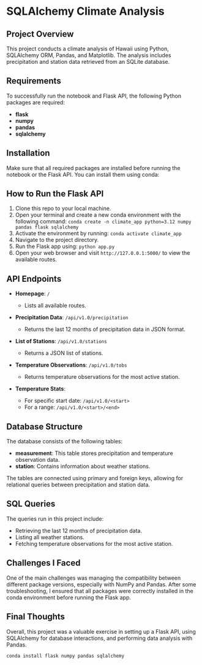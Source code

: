 # SQLAlchemy Climate Analysis

## Project Overview

This project conducts a climate analysis of Hawaii using Python, SQLAlchemy ORM, Pandas, and Matplotlib. The analysis includes precipitation and station data retrieved from an SQLite database.

## Requirements

To successfully run the notebook and Flask API, the following Python packages are required:
- **flask**
- **numpy**
- **pandas**
- **sqlalchemy**

## Installation

Make sure that all required packages are installed before running the notebook or the Flask API. You can install them using conda:

## How to Run the Flask API
1. Clone this repo to your local machine.
2. Open your terminal and create a new conda environment with the following command:
   `conda create -n climate_app python=3.12 numpy pandas flask sqlalchemy`
3. Activate the environment by running:
   `conda activate climate_app`
4. Navigate to the project directory.
5. Run the Flask app using:
   `python app.py`
6. Open your web browser and visit `http://127.0.0.1:5000/` to view the available routes.

## API Endpoints
- **Homepage**: `/`
  - Lists all available routes.
  
- **Precipitation Data**: `/api/v1.0/precipitation`
  - Returns the last 12 months of precipitation data in JSON format.
  
- **List of Stations**: `/api/v1.0/stations`
  - Returns a JSON list of stations.
  
- **Temperature Observations**: `/api/v1.0/tobs`
  - Returns temperature observations for the most active station.

- **Temperature Stats**:
  - For specific start date: `/api/v1.0/<start>`
  - For a range: `/api/v1.0/<start>/<end>`

## Database Structure
The database consists of the following tables:
- **measurement**: This table stores precipitation and temperature observation data.
- **station**: Contains information about weather stations.

The tables are connected using primary and foreign keys, allowing for relational queries between precipitation and station data.

## SQL Queries
The queries run in this project include:
- Retrieving the last 12 months of precipitation data.
- Listing all weather stations.
- Fetching temperature observations for the most active station.

## Challenges I Faced
One of the main challenges was managing the compatibility between different package versions, especially with NumPy and Pandas. After some troubleshooting, I ensured that all packages were correctly installed in the conda environment before running the Flask app.

## Final Thoughts
Overall, this project was a valuable exercise in setting up a Flask API, using SQLAlchemy for database interactions, and performing data analysis with Pandas. 

```bash
conda install flask numpy pandas sqlalchemy

